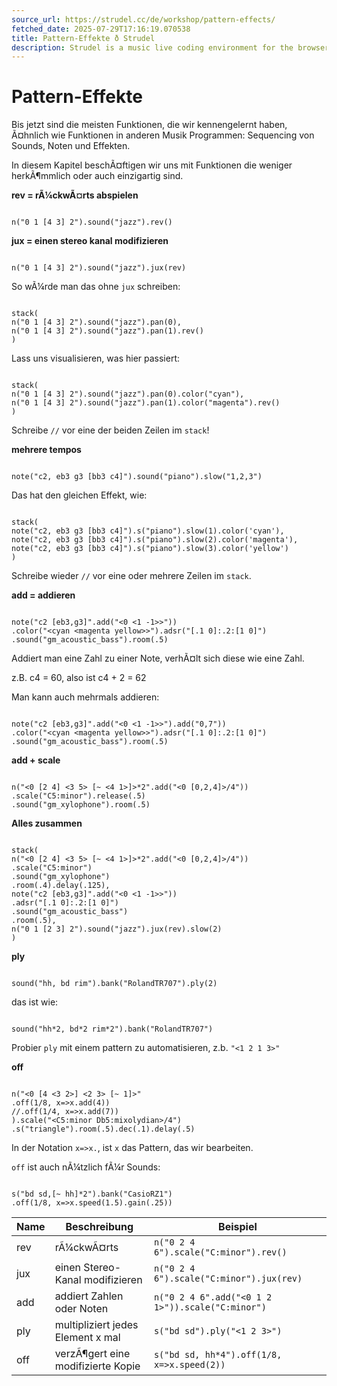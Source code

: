 ```yaml
---
source_url: https://strudel.cc/de/workshop/pattern-effects/
fetched_date: 2025-07-29T17:16:19.070538
title: Pattern-Effekte ð Strudel
description: Strudel is a music live coding environment for the browser, porting the TidalCycles pattern language to JavaScript.
---
```

 # Pattern-Effekte

Bis jetzt sind die meisten Funktionen, die wir kennengelernt haben, Ã¤hnlich wie Funktionen in anderen Musik Programmen: Sequencing von Sounds, Noten und Effekten.

In diesem Kapitel beschÃ¤ftigen wir uns mit Funktionen die weniger herkÃ¶mmlich oder auch einzigartig sind.

**rev = rÃ¼ckwÃ¤rts abspielen**


```

n("0 1 [4 3] 2").sound("jazz").rev()

```


**jux = einen stereo kanal modifizieren**


```

n("0 1 [4 3] 2").sound("jazz").jux(rev)

```


So wÃ¼rde man das ohne `jux` schreiben:


```

stack(
n("0 1 [4 3] 2").sound("jazz").pan(0),
n("0 1 [4 3] 2").sound("jazz").pan(1).rev()
)

```


Lass uns visualisieren, was hier passiert:


```

stack(
n("0 1 [4 3] 2").sound("jazz").pan(0).color("cyan"),
n("0 1 [4 3] 2").sound("jazz").pan(1).color("magenta").rev()
)

```


 Schreibe `//` vor eine der beiden Zeilen im `stack`!

  
**mehrere tempos**


```

note("c2, eb3 g3 [bb3 c4]").sound("piano").slow("1,2,3")

```


Das hat den gleichen Effekt, wie:


```

stack(
note("c2, eb3 g3 [bb3 c4]").s("piano").slow(1).color('cyan'),
note("c2, eb3 g3 [bb3 c4]").s("piano").slow(2).color('magenta'),
note("c2, eb3 g3 [bb3 c4]").s("piano").slow(3).color('yellow')
)

```


 Schreibe wieder `//` vor eine oder mehrere Zeilen im `stack`.

  
**add = addieren**


```

note("c2 [eb3,g3]".add("<0 <1 -1>>"))
.color("<cyan <magenta yellow>>").adsr("[.1 0]:.2:[1 0]")
.sound("gm_acoustic_bass").room(.5)

```


 Addiert man eine Zahl zu einer Note, verhÃ¤lt sich diese wie eine Zahl.

z.B. c4 = 60, also ist c4 + 2 = 62

  
Man kann auch mehrmals addieren:


```

note("c2 [eb3,g3]".add("<0 <1 -1>>").add("0,7"))
.color("<cyan <magenta yellow>>").adsr("[.1 0]:.2:[1 0]")
.sound("gm_acoustic_bass").room(.5)

```


**add + scale**


```

n("<0 [2 4] <3 5> [~ <4 1>]>*2".add("<0 [0,2,4]>/4"))
.scale("C5:minor").release(.5)
.sound("gm_xylophone").room(.5)

```


**Alles zusammen**


```

stack(
n("<0 [2 4] <3 5> [~ <4 1>]>*2".add("<0 [0,2,4]>/4"))
.scale("C5:minor")
.sound("gm_xylophone")
.room(.4).delay(.125),
note("c2 [eb3,g3]".add("<0 <1 -1>>"))
.adsr("[.1 0]:.2:[1 0]")
.sound("gm_acoustic_bass")
.room(.5),
n("0 1 [2 3] 2").sound("jazz").jux(rev).slow(2)
)

```


**ply**


```

sound("hh, bd rim").bank("RolandTR707").ply(2)

```


das ist wie:


```

sound("hh*2, bd*2 rim*2").bank("RolandTR707")

```


 Probier `ply` mit einem pattern zu automatisieren, z.b. `"<1 2 1 3>"`

  
**off**


```

n("<0 [4 <3 2>] <2 3> [~ 1]>"
.off(1/8, x=>x.add(4))
//.off(1/4, x=>x.add(7))
).scale("<C5:minor Db5:mixolydian>/4")
.s("triangle").room(.5).dec(.1).delay(.5)

```


 In der Notation `x=>x.`, ist `x` das Pattern, das wir bearbeiten.

  
`off` ist auch nÃ¼tzlich fÃ¼r Sounds:


```

s("bd sd,[~ hh]*2").bank("CasioRZ1")
.off(1/8, x=>x.speed(1.5).gain(.25))

```


| Name | Beschreibung | Beispiel |
| --- | --- | --- |
| rev | rÃ¼ckwÃ¤rts | ``` n("0 2 4 6").scale("C:minor").rev() ``` |
| jux | einen Stereo-Kanal modifizieren | ``` n("0 2 4 6").scale("C:minor").jux(rev) ``` |
| add | addiert Zahlen oder Noten | ``` n("0 2 4 6".add("<0 1 2 1>")).scale("C:minor") ``` |
| ply | multipliziert jedes Element x mal | ``` s("bd sd").ply("<1 2 3>") ``` |
| off | verzÃ¶gert eine modifizierte Kopie | ``` s("bd sd, hh*4").off(1/8, x=>x.speed(2)) ``` |

 
